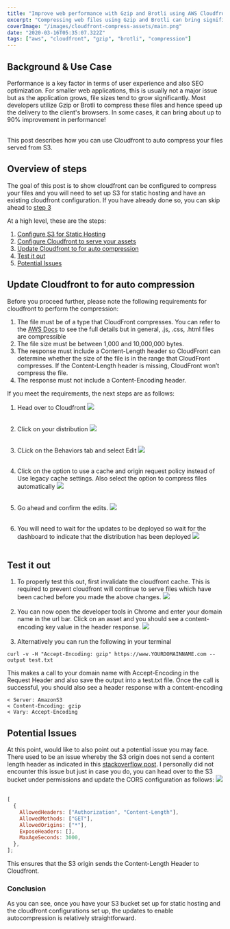 ```yaml
---
title: "Improve web performance with Gzip and Brotli using AWS Cloudfront"
excerpt: "Compressing web files using Gzip and Brotli can bring significant improvements in web performance by reducing file size. Learn how you can configure Cloudfront to do this for you"
coverImage: "/images/cloudfront-compress-assets/main.png"
date: "2020-03-16T05:35:07.322Z"
tags: ["aws", "cloudfront", "gzip", "brotli", "compression"]
---
```


## Background & Use Case

Performance is a key factor in terms of user experience and also SEO optimization. For smaller web applications, this is usually not a major issue but as the application grows, file sizes tend to grow significantly.
Most developers utilize Gzip or Brotli to compress these files and hence speed up the delivery to the client's browsers. In some cases, it can bring about up to 90% improvement in performance!  
</br>

This post describes how you can use Cloudfront to auto compress your files served from S3.

## Overview of steps

The goal of this post is to show cloudfront can be configured to compress your files and you will need to set up S3 for static hosting and have an existing cloudfront configuration. If you have already done so, you can skip ahead to [step 3](#cloudfront-compress)
</br>

At a high level, these are the steps:

1. [Configure S3 for Static Hosting](/posts/s3-static-website-hosting)
2. [Configure Cloudfront to serve your assets](/posts/custom-domain-with-cloudfront)
3. [Update Cloudfront to for auto compression](#cloudfront-compress)
4. [Test it out](#test-compression)
5. [Potential Issues](#potential-issue)

<a name="cloudfront-compress"></a>

## Update Cloudfront to for auto compression

Before you proceed further, please note the following requirements for cloudfront to perform the compression:

1. The file must be of a type that CloudFront compresses. You can refer to the [AWS Docs](https://docs.aws.amazon.com/AmazonCloudFront/latest/DeveloperGuide/ServingCompressedFiles.html#compressed-content-cloudfront-file-types) to see the full details but in general, .js, .css, .html files are compressible
2. The file size must be between 1,000 and 10,000,000 bytes.
3. The response must include a Content-Length header so CloudFront can determine whether the size of the file is in the range that CloudFront compresses. If the Content-Length header is missing, CloudFront won’t compress the file.
4. The response must not include a Content-Encoding header.

If you meet the requirements, the next steps are as follows:

1. Head over to Cloudfront
   <img src="/images/cloudfront-compress-assets/find-cloudfront.png"/>
   </br></br>
2. Click on your distribution
   <img src="/images/cloudfront-compress-assets/dist-dashboard.png"/>
   </br></br>
3. CLick on the Behaviors tab and select Edit
   <img src="/images/cloudfront-compress-assets/dist-behavior.png"/>
   </br></br>
4. Click on the option to use a cache and origin request policy instead of Use legacy cache settings. Also select the option to compress files automatically
   <img src="/images/cloudfront-compress-assets/edit-behavior.png"/>
   </br></br>
5. Go ahead and confirm the edits.
   <img src="/images/cloudfront-compress-assets/edit-behavior-confirm.png"/>
   </br></br>
6. You will need to wait for the updates to be deployed so wait for the dashboard to indicate that the distribution has been deployed
   <img src="/images/cloudfront-compress-assets/dist-deployed.png"/>
   </br></br>

   <a name="test-compression"></a>

## Test it out

1. To properly test this out, first invalidate the cloudfront cache. This is required to prevent cloudfront will continue to serve files which have been cached before you made the above changes.
   <img src="/images/cloudfront-compress-assets/click-add-account.png"/>
   <br/><br/>
2. You can now open the developer tools in Chrome and enter your domain name in the url bar. Click on an asset and you should see a content-encoding key value in the header response.
   <img src="/images/cloudfront-compress-assets/response-header.png"/>
   <br/><br/>
3. Alternatively you can run the following in your terminal

```shell
curl -v -H "Accept-Encoding: gzip" https://www.YOURDOMAINNAME.com --output test.txt
```

This makes a call to your domain name with Accept-Encoding in the Request Header and also save the output into a test.txt file. Once the call is successful, you should also see a header response with a content-encoding

```shell
< Server: AmazonS3
< Content-Encoding: gzip
< Vary: Accept-Encoding
```

<a name="potential-issue"></a>

## Potential Issues

At this point, would like to also point out a potential issue you may face. There used to be an issue whereby the S3 origin does not send a content length header as indicated in this [stackoverflow post](https://stackoverflow.com/questions/35590622/cloudfront-with-s3-website-as-origin-is-not-serving-gzipped-files).
I personally did not encounter this issue but just in case you do, you can head over to the S3 bucket under permissions and update the CORS configuration as follows:
<img src="/images/cloudfront-compress-assets/s3-permissions.png"/>
<br/><br/>

```js
[
  {
    AllowedHeaders: ["Authorization", "Content-Length"],
    AllowedMethods: ["GET"],
    AllowedOrigins: ["*"],
    ExposeHeaders: [],
    MaxAgeSeconds: 3000,
  },
];
```

This ensures that the S3 origin sends the Content-Length Header to Cloudfront.

### Conclusion

As you can see, once you have your S3 bucket set up for static hosting and the cloudfront configurations set up, the updates to enable autocompression is relatively straightforward.
<br/>
